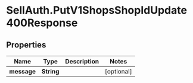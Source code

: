 # SellAuth.PutV1ShopsShopIdUpdate400Response

## Properties

Name | Type | Description | Notes
------------ | ------------- | ------------- | -------------
**message** | **String** |  | [optional] 


